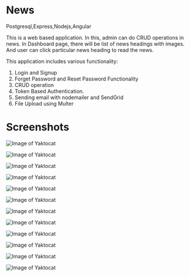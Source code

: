 # News
Postgresql,Express,Nodejs,Angular

This is a web based application. In this, admin can do CRUD operations in news. In Dashboard page, there will be list of news
headings with images. 
And user can click particular news heading to read the news.

This application includes various functionality:
1. Login and Signup 
2. Forget Password and Reset Password Functionality
3. CRUD operation
4. Token Based Authentication.
5. Sending email with nodemailer and SendGrid
6. File Upload using Multer

# Screenshots

![Image of Yaktocat](https://github.com/Nehasunal/NewsProject/blob/master/frontend/src/assets/Screenshot%20(164).png)

![Image of Yaktocat](https://github.com/Nehasunal/NewsProject/blob/master/frontend/src/assets/Screenshot%20(165).png)

![Image of Yaktocat](https://github.com/Nehasunal/NewsProject/blob/master/frontend/src/assets/Screenshot%20(167).png)

![Image of Yaktocat](https://github.com/Nehasunal/NewsProject/blob/master/frontend/src/assets/Screenshot%20(169).png)

![Image of Yaktocat](https://github.com/Nehasunal/NewsProject/blob/master/frontend/src/assets/Screenshot%20(170).png)

![Image of Yaktocat](https://github.com/Nehasunal/NewsProject/blob/master/frontend/src/assets/Screenshot%20(171).png)

![Image of Yaktocat](https://github.com/Nehasunal/NewsProject/blob/master/frontend/src/assets/Screenshot%20(172).png)

![Image of Yaktocat](https://github.com/Nehasunal/NewsProject/blob/master/frontend/src/assets/Screenshot%20(173).png)

![Image of Yaktocat](https://github.com/Nehasunal/NewsProject/blob/master/frontend/src/assets/Screenshot%20(174).png)

![Image of Yaktocat](https://github.com/Nehasunal/NewsProject/blob/master/frontend/src/assets/Screenshot%20(175).png)

![Image of Yaktocat](https://github.com/Nehasunal/NewsProject/blob/master/frontend/src/assets/Screenshot%20(177).png)

![Image of Yaktocat](https://github.com/Nehasunal/NewsProject/blob/master/frontend/src/assets/Screenshot%20(178).png)

